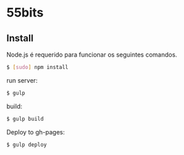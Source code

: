# 55bits

## Install

Node.js é requerido para funcionar os seguintes comandos.

```sh
$ [sudo] npm install
```

run server:

```sh
$ gulp
```

build:

```sh
$ gulp build
```

Deploy to gh-pages:

```sh
$ gulp deploy
```
